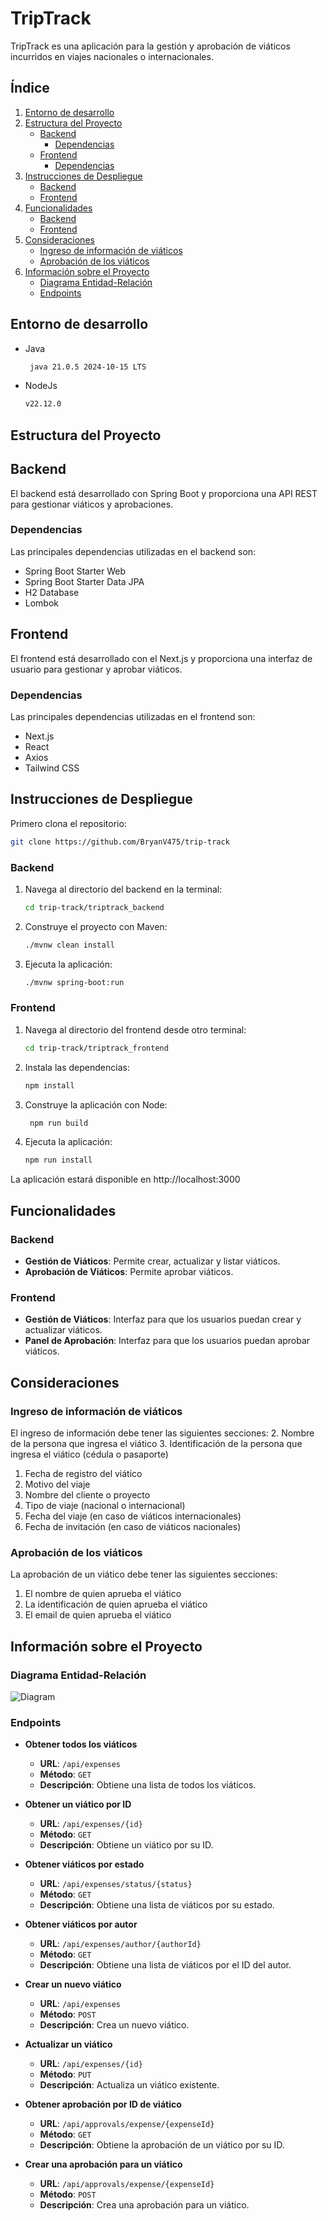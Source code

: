 # TripTrack

TripTrack es una aplicación para la gestión y aprobación de viáticos incurridos en viajes nacionales o internacionales.

## Índice
1. [Entorno de desarrollo](#entorno-de-desarrollo)
2. [Estructura del Proyecto](#estructura-del-proyecto)
   - [Backend](#backend)
     - [Dependencias](#dependencias)
   - [Frontend](#frontend)
     - [Dependencias](#dependencias-1)
3. [Instrucciones de Despliegue](#instrucciones-de-despliegue)
   - [Backend](#backend-1)
   - [Frontend](#frontend-1)
4. [Funcionalidades](#funcionalidades)
   - [Backend](#backend-2)
   - [Frontend](#frontend-2)
5. [Consideraciones](#consideraciones)
   - [Ingreso de información de viáticos](#ingreso-de-información-de-viáticos)
   - [Aprobación de los viáticos](#aprobación-de-los-viáticos)
6. [Información sobre el Proyecto](#información-sobre-el-proyecto)
   - [Diagrama Entidad-Relación](#diagrama-entidad-relación)
   - [Endpoints](#endpoints)

## Entorno de desarrollo
- Java
  ```bash
   java 21.0.5 2024-10-15 LTS
  ```
  
- NodeJs
   ```bash
   v22.12.0
   ```

## Estructura del Proyecto

## Backend

El backend está desarrollado con Spring Boot y proporciona una API REST para gestionar viáticos y aprobaciones.

### Dependencias

Las principales dependencias utilizadas en el backend son:

- Spring Boot Starter Web
- Spring Boot Starter Data JPA
- H2 Database
- Lombok

## Frontend
El frontend está desarrollado con el Next.js y proporciona una interfaz de usuario para gestionar y aprobar viáticos.

### Dependencias
Las principales dependencias utilizadas en el frontend son:

- Next.js
- React
- Axios
- Tailwind CSS

## Instrucciones de Despliegue

Primero clona el repositorio:
   ```bash
   git clone https://github.com/BryanV475/trip-track
   ```

### Backend

1. Navega al directorio del backend en la terminal:
   ```bash
   cd trip-track/triptrack_backend
   ```
2. Construye el proyecto con Maven:
   ```bash
   ./mvnw clean install
   ```
3. Ejecuta la aplicación:
   ```bash
   ./mvnw spring-boot:run
   ```

### Frontend

1. Navega al directorio del frontend desde otro terminal:
   ```bash
   cd trip-track/triptrack_frontend
   ```
2. Instala las dependencias:
   ```bash
   npm install
   ```
 3. Construye la aplicación con Node:
    ```bash
     npm run build
    ```
3. Ejecuta la aplicación:
   ```bash
   npm run install
   ```
La aplicación estará disponible en http://localhost:3000

## Funcionalidades

### Backend
- **Gestión de Viáticos**: Permite crear, actualizar y listar viáticos.
- **Aprobación de Viáticos**: Permite aprobar viáticos.

### Frontend
- **Gestión de Viáticos**: Interfaz para que los usuarios puedan crear y actualizar viáticos.
- **Panel de Aprobación**: Interfaz para que los usuarios puedan aprobar viáticos.

## Consideraciones

### Ingreso de información de viáticos
El ingreso de información debe tener las siguientes secciones:
2. Nombre de la persona que ingresa el viático
3. Identificación de la persona que ingresa el viático (cédula o pasaporte)
1. Fecha de registro del viático
3. Motivo del viaje
4. Nombre del cliente o proyecto
5. Tipo de viaje (nacional o internacional)
5. Fecha del viaje (en caso de viáticos internacionales)
6. Fecha de invitación (en caso de viáticos nacionales)

### Aprobación de los viáticos
La aprobación de un viático debe tener las siguientes secciones:
1. El nombre de quien aprueba el viático
2. La identificación de quien aprueba el viático
3. El email de quien aprueba el viático

## Información sobre el Proyecto

### Diagrama Entidad-Relación

![Diagram](https://github.com/user-attachments/assets/b0976106-d8e4-4e30-8781-4e879b86c134)

### Endpoints

- **Obtener todos los viáticos**
  - **URL**: `/api/expenses`
  - **Método**: `GET`
  - **Descripción**: Obtiene una lista de todos los viáticos.

- **Obtener un viático por ID**
  - **URL**: `/api/expenses/{id}`
  - **Método**: `GET`
  - **Descripción**: Obtiene un viático por su ID.

- **Obtener viáticos por estado**
  - **URL**: `/api/expenses/status/{status}`
  - **Método**: `GET`
  - **Descripción**: Obtiene una lista de viáticos por su estado.

- **Obtener viáticos por autor**
  - **URL**: `/api/expenses/author/{authorId}`
  - **Método**: `GET`
  - **Descripción**: Obtiene una lista de viáticos por el ID del autor.

- **Crear un nuevo viático**
  - **URL**: `/api/expenses`
  - **Método**: `POST`
  - **Descripción**: Crea un nuevo viático.

- **Actualizar un viático**
  - **URL**: `/api/expenses/{id}`
  - **Método**: `PUT`
  - **Descripción**: Actualiza un viático existente.

- **Obtener aprobación por ID de viático**
  - **URL**: `/api/approvals/expense/{expenseId}`
  - **Método**: `GET`
  - **Descripción**: Obtiene la aprobación de un viático por su ID.

- **Crear una aprobación para un viático**
  - **URL**: `/api/approvals/expense/{expenseId}`
  - **Método**: `POST`
  - **Descripción**: Crea una aprobación para un viático.
